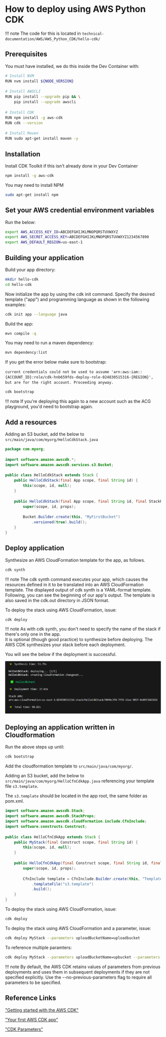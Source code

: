 # How to deploy using AWS Python CDK

!!! note
    The code for this is located in `technical-documentation/AWS/AWS_Python_CDK/hello-cdk/`

## Prerequisites

You must have  installed, we do this inside the Dev Container with:

```bash
# Install NVM
RUN nvm install ${NODE_VERSION}

# Install AWSCLI
RUN pip install --upgrade pip && \
    pip install --upgrade awscli

# Install CDK
RUN npm install -g aws-cdk
RUN cdk --version

# Install Maven
RUN sudo apt-get install maven -y
```

## Installation

Install CDK Toolkit if this isn't already done in your Dev Container

```bash
npm install -g aws-cdk 
```

You may need to install NPM

```bash
sudo apt-get install npm
```

## Set your AWS credential environment variables

Run the below:

```bash
export AWS_ACCESS_KEY_ID=ABCDEFGHIJKLMNOPQRSTUVWXYZ
export AWS_SECRET_ACCESS_KEY=ABCDEFGHIJKLMNOPQRSTUVWXYZ1234567890
export AWS_DEFAULT_REGION=us-east-1
```

## Building your application

Build your app directory:

```bash
mkdir hello-cdk
cd hello-cdk
```

Now initialize the app by using the cdk init command. Specify the desired template ("app") and programming language as shown in the following examples:

```bash
cdk init app --language java
```

Build the app:

```bash
mvn compile -q
```

You may need to run a maven dependency:

```bash
mvn dependency:list
```

If you get the error below make sure to bootstrap:

`current credentials could not be used to assume 'arn:aws:iam::{ACCOUNT_ID}:role/cdk-hnb659fds-deploy-role-024830515316-{REGION}', but are for the right account. Proceeding anyway.`

```bash
cdk bootstrap
```

!!! note
    If you're deploying this again to a new account such as the ACG playground, you'd need to bootstrap again.

## Add a resources

Adding an S3 bucket, add the below to `src/main/java/com/myorg/HelloCdkStack.java`

```java
package com.myorg;

import software.amazon.awscdk.*;
import software.amazon.awscdk.services.s3.Bucket;

public class HelloCdkStack extends Stack {
    public HelloCdkStack(final App scope, final String id) {
        this(scope, id, null);
    }

    public HelloCdkStack(final App scope, final String id, final StackProps props) {
        super(scope, id, props);

        Bucket.Builder.create(this, "MyFirstBucket")
            .versioned(true).build();
    }
}
```

## Deploy application

Synthesize an AWS CloudFormation template for the app, as follows.

```bash
cdk synth
```

!!! note
    The cdk synth command executes your app, which causes the resources defined in it to be translated into an AWS CloudFormation template. The displayed output of cdk synth is a YAML-format template. Following, you can see the beginning of our app's output. The template is also saved in the cdk.out directory in JSON format.

To deploy the stack using AWS CloudFormation, issue:

```bash
cdk deploy
```

!!! note
    As with cdk synth, you don't need to specify the name of the stack if there's only one in the app.<br>
    It is optional (though good practice) to synthesize before deploying. The AWS CDK synthesizes your stack before each deployment.

You will see the below if the deployment is successful.

![cdk1](../../assets/images/cdk1.png "cdk1.png")

## Deploying an application written in Cloudformation

Run the above steps up until:

```bash
cdk bootstrap
```

Add the cloudformation template to `src/main/java/com/myorg/`.

Adding an S3 bucket, add the below to `src/main/java/com/myorg/HelloCfnCdkApp.java` referencing your template file `s3.template`.

The `s3.template` should be located in the app root, the same folder as pom.xml.

```java
import software.amazon.awscdk.Stack;
import software.amazon.awscdk.StackProps;
import software.amazon.awscdk.cloudformation.include.CfnInclude;
import software.constructs.Construct;

public class HelloCfnCdkApp extends Stack {
    public MyStack(final Construct scope, final String id) {
        this(scope, id, null);
    }

    public HelloCfnCdkApp(final Construct scope, final String id, final StackProps props) {
        super(scope, id, props);

        CfnInclude template = CfnInclude.Builder.create(this, "Template")
            .templateFile("s3.template")
            .build();
    }
}
```

To deploy the stack using AWS CloudFormation, issue:

```bash
cdk deploy
```

To deploy the stack using AWS CloudFormation and a parameter, issue:

```bash
cdk deploy MyStack --parameters uploadBucketName=uploadbucket
```

To reference multiple paramters:

```bash
cdk deploy MyStack --parameters uploadBucketName=upbucket --parameters downloadBucketName=downbucket
```

!!! note
    By default, the AWS CDK retains values of parameters from previous deployments and uses them in subsequent deployments if they are not specified explicitly. Use the --no-previous-parameters flag to require all parameters to be specified.

## Reference Links

["Getting started with the AWS CDK"](https://docs.aws.amazon.com/cdk/v2/guide/getting_started.html)

["Your first AWS CDK app"](https://docs.aws.amazon.com/cdk/v2/guide/hello_world.html)

["CDK Parameters"](https://docs.aws.amazon.com/cdk/v2/guide/parameters.html)
